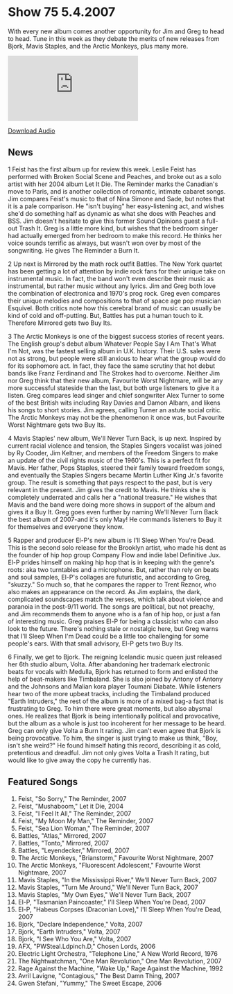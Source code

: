 # Show 75 5.4.2007
With every new album comes another opportunity for Jim and Greg to head to head. Tune in this week as they debate the merits of new releases from Bjork, Mavis Staples, and the Arctic Monkeys, plus many more.

![main image](http://www.soundopinions.org/main%20image/x.php)

[Download Audio](http://audio.soundopinions.org/streams/2007/05/so_20070504.m3u)

## News
1 Feist has the first album up for review this week. Leslie Feist has performed with Broken Social Scene and Peaches, and broke out as a solo artist with her 2004 album Let It Die. The Reminder marks the Canadian's move to Paris, and is another collection of romantic, intimate cabaret songs. Jim compares Feist's music to that of Nina Simone and Sade, but notes that it is a pale comparison. He "isn't buying" her easy-listening act, and wishes she'd do something half as dynamic as what she does with Peaches and BSS. Jim doesn't hesitate to give this former Sound Opinions guest a full-out Trash It. Greg is a little more kind, but wishes that the bedroom singer had actually emerged from her bedroom to make this record. He thinks her voice sounds terrific as always, but wasn't won over by most of the songwriting. He gives The Reminder a Burn It.

2 Up next is Mirrored by the math rock outfit Battles. The New York quartet has been getting a lot of attention by indie rock fans for their unique take on instrumental music. In fact, the band won't even describe their music as instrumental, but rather music without any lyrics. Jim and Greg both love the combination of electronica and 1970's prog rock. Greg even compares their unique melodies and compositions to that of space age pop musician Esquivel. Both critics note how this cerebral brand of music can usually be kind of cold and off-putting. But, Battles has put a human touch to it. Therefore Mirrored gets two Buy Its.

3 The Arctic Monkeys is one of the biggest success stories of recent years. The English group's debut album Whatever People Say I Am That's What I'm Not, was the fastest selling album in U.K. history. Their U.S. sales were not as strong, but people were still anxious to hear what the group would do for its sophomore act. In fact, they face the same scrutiny that hot debut bands like Franz Ferdinand and The Strokes had to overcome. Neither Jim nor Greg think that their new album, Favourite Worst Nightmare, will be any more successful stateside than the last, but both urge listeners to give it a listen. Greg compares lead singer and chief songwriter Alex Turner to some of the best British wits including Ray Davies and Damon Albarn, and likens his songs to short stories. Jim agrees, calling Turner an astute social critic. The Arctic Monkeys may not be the phenomenon it once was, but Favourite Worst Nightmare gets two Buy Its.

4 Mavis Staples' new album, We'll Never Turn Back, is up next. Inspired by current racial violence and tension, the Staples Singers vocalist was joined by Ry Cooder, Jim Keltner, and members of the Freedom Singers to make an update of the civil rights music of the 1960's. This is a perfect fit for Mavis. Her father, Pops Staples, steered their family toward freedom songs, and eventually the Staples Singers became Martin Luther King Jr.'s favorite group. The result is something that pays respect to the past, but is very relevant in the present. Jim gives the credit to Mavis. He thinks she is completely underrated and calls her a "national treasure." He wishes that Mavis and the band were doing more shows in support of the album and gives it a Buy It. Greg goes even further by naming We'll Never Turn Back the best album of 2007-and it's only May! He commands listeners to Buy it for themselves and everyone they know.

5 Rapper and producer El-P's new album is I'll Sleep When You're Dead. This is the second solo release for the Brooklyn artist, who made his dent as the founder of hip hop group Company Flow and indie label Definitive Jux. El-P prides himself on making hip hop that is in keeping with the genre's roots: aka two turntables and a microphone. But, rather than rely on beats and soul samples, El-P's collages are futuristic, and according to Greg, "skuzzy." So much so, that he compares the rapper to Trent Reznor, who also makes an appearance on the record. As Jim explains, the dark, complicated soundscapes match the verses, which talk about violence and paranoia in the post-9/11 world. The songs are political, but not preachy, and Jim recommends them to anyone who is a fan of hip hop, or just a fan of interesting music. Greg praises El-P for being a classicist who can also look to the future. There's nothing stale or nostalgic here, but Greg warns that I'll Sleep When I'm Dead could be a little too challenging for some people's ears. With that small advisory, El-P gets two Buy Its.

6 Finally, we get to Bjork. The reigning Icelandic music queen just released her 6th studio album, Volta. After abandoning her trademark electronic beats for vocals with Medulla, Bjork has returned to form and enlisted the help of beat-makers like Timbaland. She is also joined by Antony of Antony and the Johnsons and Malian kora player Toumani Diabate. While listeners hear two of the more upbeat tracks, including the Timbaland produced "Earth Intruders," the rest of the album is more of a mixed bag-a fact that is frustrating to Greg. To him there were great moments, but also abysmal ones. He realizes that Bjork is being intentionally political and provocative, but the album as a whole is just too incoherent for her message to be heard. Greg can only give Volta a Burn It rating. Jim can't even agree that Bjork is being provocative. To him, the singer is just trying to make us think, "Boy, isn't she weird?" He found himself hating this record, describing it as cold, pretentious and dreadful. Jim not only gives Volta a Trash It rating, but would like to give away the copy he currently has.

## Featured Songs
1. Feist, "So Sorry," The Reminder, 2007
2. Feist, "Mushaboom," Let it Die, 2004
3. Feist, "I Feel It All," The Reminder, 2007
4. Feist, "My Moon My Man," The Reminder, 2007
5. Feist, "Sea Lion Woman," The Reminder, 2007
6. Battles, "Atlas," Mirrored, 2007
7. Battles, "Tonto," Mirrored, 2007
8. Battles, "Leyendecker," Mirrored, 2007
9. The Arctic Monkeys, "Brianstorm," Favourite Worst Nightmare, 2007
10. The Arctic Monkeys, "Fluorescent Adolescent," Favourite Worst Nightmare, 2007
11. Mavis Staples, "In the Mississippi River," We'll Never Turn Back, 2007
12. Mavis Staples, "Turn Me Around," We'll Never Turn Back, 2007
13. Mavis Staples, "My Own Eyes," We'll Never Turn Back, 2007
14. El-P, "Tasmanian Paincoaster," I'll Sleep When You're Dead, 2007
15. El-P, "Habeus Corpses (Draconian Love)," I'll Sleep When You're Dead, 2007
16. Bjork, "Declare Independence," Volta, 2007
17. Bjork, "Earth Intruders," Volta, 2007
18. Bjork, "I See Who You Are," Volta, 2007
19. AFX, "PWSteal.Ldpinch.D," Chosen Lords, 2006
20. Electric Light Orchestra, "Telephone Line," A New World Record, 1976
21. The Nightwatchman, "One Man Revolution," One Man Revolution, 2007
22. Rage Against the Machine, "Wake Up," Rage Against the Machine, 1992
23. Avril Lavigne, "Contagious," The Best Damn Thing, 2007
24. Gwen Stefani, "Yummy," The Sweet Escape, 2006
